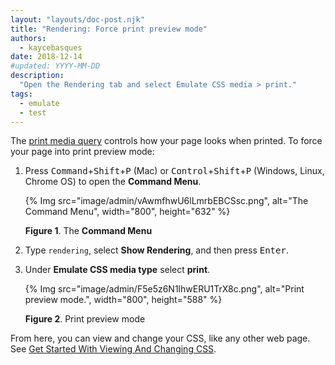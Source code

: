 ```yaml
---
layout: "layouts/doc-post.njk"
title: "Rendering: Force print preview mode"
authors:
  - kaycebasques
date: 2018-12-14
#updated: YYYY-MM-DD
description:
  "Open the Rendering tab and select Emulate CSS media > print."
tags:
  - emulate
  - test
---
```


The [print media query][1] controls how your page looks when printed. To force your page into print
preview mode:

1.  Press <kbd>Command</kbd>+<kbd>Shift</kbd>+<kbd>P</kbd> (Mac) or
    <kbd>Control</kbd>+<kbd>Shift</kbd>+<kbd>P</kbd> (Windows, Linux, Chrome OS) to open the
    **Command Menu**.

    {% Img src="image/admin/vAwmfhwU6lLmrbEBCSsc.png", alt="The Command Menu", width="800", height="632" %}

    **Figure 1**. The **Command Menu**

2.  Type `rendering`, select **Show Rendering**, and then press <kbd>Enter</kbd>.
3.  Under **Emulate CSS media type** select **print**.

    {% Img src="image/admin/F5e5z6N1lhwERU1TrX8c.png", alt="Print preview mode.", width="800", height="588" %}

    **Figure 2**. Print preview mode

From here, you can view and change your CSS, like any other web page. See [Get Started With Viewing
And Changing CSS][2].

[1]: https://developer.mozilla.org/docs/Web/CSS/Media_Queries/Using_media_queries
[2]: /docs/devtools/css
